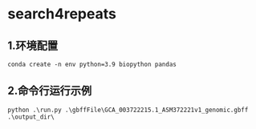 # search4repeats
## 1.环境配置
`conda create -n env python=3.9 biopython pandas`
## 2.命令行运行示例
`python .\run.py .\gbffFile\GCA_003722215.1_ASM372221v1_genomic.gbff .\output_dir\`
